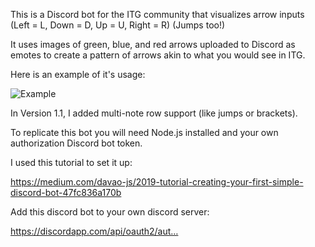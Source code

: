 This is a Discord bot for the ITG community that visualizes arrow inputs (Left = L, Down = D, Up = U, Right = R) (Jumps too!)

It uses images of green, blue, and red arrows uploaded to Discord as emotes to create a pattern of arrows
akin to what you would see in ITG.

Here is an example of it's usage:

![Example](https://i.imgur.com/yhC03H4.png)

In Version 1.1, I added multi-note row support (like jumps or brackets).

To replicate this bot you will need Node.js installed and your own authorization Discord bot token.

I used this tutorial to set it up:

https://medium.com/davao-js/2019-tutorial-creating-your-first-simple-discord-bot-47fc836a170b

Add this discord bot to your own discord server:

https://discordapp.com/api/oauth2/aut…
